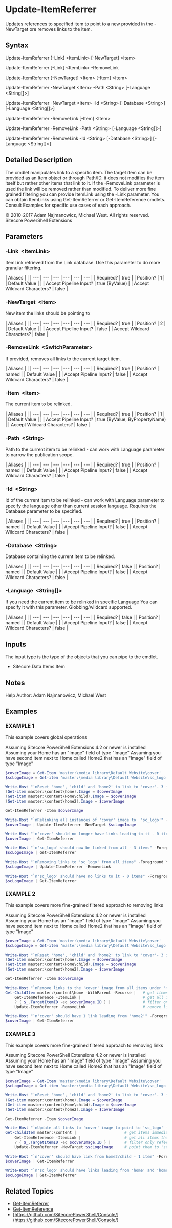 # Update-ItemReferrer

Updates references to specified item to point to a new provided in the -NewTarget ore removes links to the item.

## Syntax

Update-ItemReferrer \[-Link\] &lt;ItemLink&gt; \[-NewTarget\] &lt;Item&gt;

Update-ItemReferrer \[-Link\] &lt;ItemLink&gt; -RemoveLink

Update-ItemReferrer \[-NewTarget\] &lt;Item&gt; \[-Item\] &lt;Item&gt;

Update-ItemReferrer -NewTarget &lt;Item&gt; -Path &lt;String&gt; \[-Language &lt;String\[\]&gt;\]

Update-ItemReferrer -NewTarget &lt;Item&gt; -Id &lt;String&gt; \[-Database &lt;String&gt;\] \[-Language &lt;String\[\]&gt;\]

Update-ItemReferrer -RemoveLink \[-Item\] &lt;Item&gt;

Update-ItemReferrer -RemoveLink -Path &lt;String&gt; \[-Language &lt;String\[\]&gt;\]

Update-ItemReferrer -RemoveLink -Id &lt;String&gt; \[-Database &lt;String&gt;\] \[-Language &lt;String\[\]&gt;\]

## Detailed Description

The cmdlet manipulates link to a specific item. The target item can be provided as an Item object or through Path/ID. it does not modifies the item itself but rather other items that link to it. If the -RemoveLink parameter is used the link will be removed rather than modified. To deliver more fine grained filtering you can provide ItemLink using the -Link parameter. You can obtain ItemLinks using Get-ItemReferrer or Get-ItemReference cmdlets. Consult Examples for specific use cases of each approach.

© 2010-2017 Adam Najmanowicz, Michael West. All rights reserved. Sitecore PowerShell Extensions

## Parameters

### -Link  &lt;ItemLink&gt;

ItemLink retrieved from the Link database. Use this parameter to do more granular filtering.

| Aliases |  |
| --- | --- | --- | --- | --- | --- |
| Required? | true |
| Position? | 1 |
| Default Value |  |
| Accept Pipeline Input? | true \(ByValue\) |
| Accept Wildcard Characters? | false |

### -NewTarget  &lt;Item&gt;

New item the links should be pointing to

| Aliases |  |
| --- | --- | --- | --- | --- | --- |
| Required? | true |
| Position? | 2 |
| Default Value |  |
| Accept Pipeline Input? | false |
| Accept Wildcard Characters? | false |

### -RemoveLink  &lt;SwitchParameter&gt;

If provided, removes all links to the current target item.

| Aliases |  |
| --- | --- | --- | --- | --- | --- |
| Required? | true |
| Position? | named |
| Default Value |  |
| Accept Pipeline Input? | false |
| Accept Wildcard Characters? | false |

### -Item  &lt;Item&gt;

The current item to be relinked.

| Aliases |  |
| --- | --- | --- | --- | --- | --- |
| Required? | true |
| Position? | 1 |
| Default Value |  |
| Accept Pipeline Input? | true \(ByValue, ByPropertyName\) |
| Accept Wildcard Characters? | false |

### -Path  &lt;String&gt;

Path to the current item to be relinked - can work with Language parameter to narrow the publication scope.

| Aliases |  |
| --- | --- | --- | --- | --- | --- |
| Required? | true |
| Position? | named |
| Default Value |  |
| Accept Pipeline Input? | false |
| Accept Wildcard Characters? | false |

### -Id  &lt;String&gt;

Id of the current item to be relinked - can work with Language parameter to specify the language other than current session language. Requires the Database parameter to be specified.

| Aliases |  |
| --- | --- | --- | --- | --- | --- |
| Required? | true |
| Position? | named |
| Default Value |  |
| Accept Pipeline Input? | false |
| Accept Wildcard Characters? | false |

### -Database  &lt;String&gt;

Database containing the current item to be relinked.

| Aliases |  |
| --- | --- | --- | --- | --- | --- |
| Required? | false |
| Position? | named |
| Default Value |  |
| Accept Pipeline Input? | false |
| Accept Wildcard Characters? | false |

### -Language  &lt;String\[\]&gt;

If you need the current item to be relinked in specific Language You can specify it with this parameter. Globbing/wildcard supported.

| Aliases |  |
| --- | --- | --- | --- | --- | --- |
| Required? | false |
| Position? | named |
| Default Value |  |
| Accept Pipeline Input? | false |
| Accept Wildcard Characters? | false |

## Inputs

The input type is the type of the objects that you can pipe to the cmdlet.

* Sitecore.Data.Items.Item 

## Notes

Help Author: Adam Najmanowicz, Michael West

## Examples

### EXAMPLE 1

This example covers global operations

Assuming Sitecore PowerShell Extensions 4.2 or newer is installed Assuming your Home has an "Image" field of type "Image" Assuming you have second item next to Home called Home2 that has an "Image" field of type "Image"

```powershell
$coverImage = Get-Item 'master:\media library\Default Website\cover'
$scLogoImage = Get-item 'master:\media library\Default Website\sc_logo'

Write-Host "`nReset 'home', 'child' and 'home2' to link to 'cover'- 3 items" -Foreground Magenta
(Get-item master:\content\home).Image = $coverImage
(Get-item master:\content\Home\child).Image = $coverImage
(Get-item master:\content\home2).Image = $coverImage

Get-ItemReferrer -Item $coverImage            

Write-Host "`nRelinking all instances of 'cover' image to  'sc_logo'" -Foreground Yellow
$coverImage | Update-ItemReferrer -NewTarget $scLogoImage

Write-Host "`n'cover' should no longer have links leading to it - 0 items " -Foreground Red
$coverImage | Get-ItemReferrer 

Write-Host "`n'sc_logo' should now be linked from all - 3 items" -Foreground Green
$scLogoImage | Get-ItemReferrer

Write-Host "`nRemoving links to 'sc_logo' from all items" -Foreground Yellow
$scLogoImage | Update-ItemReferrer -RemoveLink

Write-Host "`n'sc_logo' should have no links to it - 0 items" -Foreground Red
$scLogoImage | Get-ItemReferrer
```

### EXAMPLE 2

This example covers more fine-grained filtered approach to removing links

Assuming Sitecore PowerShell Extensions 4.2 or newer is installed Assuming your Home has an "Image" field of type "Image" Assuming you have second item next to Home called Home2 that has an "Image" field of type "Image"

```powershell
$coverImage = Get-Item 'master:\media library\Default Website\cover'
$scLogoImage = Get-item 'master:\media library\Default Website\sc_logo'

Write-Host "`nReset 'home', 'child' and 'home2' to link to 'cover'- 3 items" -Foreground Magenta
(Get-item master:\content\home).Image = $coverImage
(Get-item master:\content\Home\child).Image = $coverImage
(Get-item master:\content\home2).Image = $coverImage

Get-ItemReferrer -Item $coverImage            

Write-Host "`nRemove links to the 'cover' image from all items under 'master:\content\home'" -Foreground Yellow
Get-ChildItem master:\content\home -WithParent -Recurse |   # get items under home
    Get-ItemReference -ItemLink |                           # get all items that they are refering to
    ? { $_.TargetItemID -eq $coverImage.ID } |              # filter only references to $coverImage
    Update-ItemReferrer -RemoveLink                         # remove links

Write-Host "`n'cover' should have 1 link leading from 'home2'" -Foreground Green
$coverImage | Get-ItemReferrer
```

### EXAMPLE 3

This example covers more fine-grained filtered approach to removing links

Assuming Sitecore PowerShell Extensions 4.2 or newer is installed Assuming your Home has an "Image" field of type "Image" Assuming you have second item next to Home called Home2 that has an "Image" field of type "Image"

```powershell
$coverImage = Get-Item 'master:\media library\Default Website\cover'
$scLogoImage = Get-item 'master:\media library\Default Website\sc_logo'

Write-Host "`nReset 'home', 'child' and 'home2' to link to 'cover'- 3 items" -Foreground Magenta
(Get-item master:\content\home).Image = $coverImage
(Get-item master:\content\Home\child).Image = $coverImage
(Get-item master:\content\home2).Image = $coverImage

Get-ItemReferrer -Item $coverImage            

Write-Host "`nUpdate all links to 'cover' image to point to 'sc_logo' from all immediate children of /sitecore/content" -Foreground Yellow
Get-ChildItem master:\content |                     # get items immediately under 'under home'content'
    Get-ItemReference -ItemLink |                   # get all items that they are refering to
    ? { $_.TargetItemID -eq $coverImage.ID } |      # filter only references to $coverImage
    Update-ItemReferrer -NewTarget $scLogoImage     # point them to 'sc_logo' image

Write-Host "`n'cover' should have link from home2/child - 1 item" -Foreground Green
$coverImage | Get-ItemReferrer

Write-Host "`n'sc_logo' should have links leading from 'home' and 'home2' - 2 items" -Foreground Green
$scLogoImage | Get-ItemReferrer
```

## Related Topics

* [Get-ItemReferrer](get-itemreferrer.md)
* [Get-ItemReference](get-itemreference.md)
* [https://github.com/SitecorePowerShell/Console/](https://github.com/SitecorePowerShell/Console/) 

